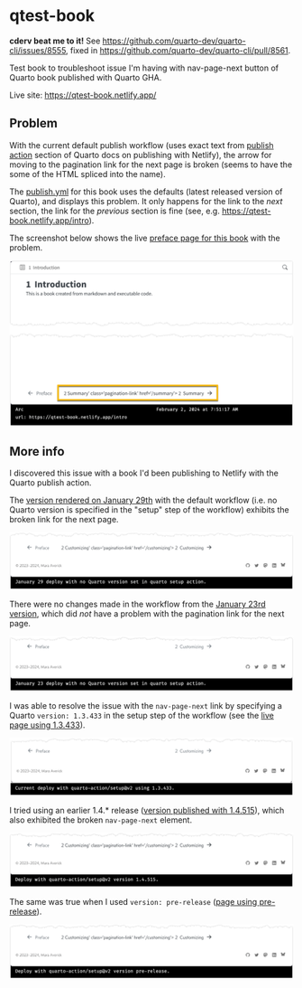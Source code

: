 # qtest-book

**cderv beat me to it!** See <https://github.com/quarto-dev/quarto-cli/issues/8555>, fixed in <https://github.com/quarto-dev/quarto-cli/pull/8561>.

Test book to troubleshoot issue I'm having with nav-page-next button of Quarto book published with Quarto GHA.

Live site: <https://qtest-book.netlify.app/>

## Problem

With the current default publish workflow (uses exact text from [publish action](https://quarto.org/docs/publishing/netlify.html#publish-action) section of Quarto docs on publishing with Netlify), the arrow for moving to the pagination link for the next page is broken (seems to have the some of the HTML spliced into the name).

The [publish.yml](https://github.com/batpigandme/qtest-book/blob/main/.github/workflows/publish.yml) for this book uses the defaults (latest released version of Quarto), and displays this problem.
It only happens for the link to the *next* section, the link for the *previous* section is fine (see, e.g. <https://qtest-book.netlify.app/intro>).

The screenshot below shows the live [preface page for this book](https://qtest-book.netlify.app/) with the problem.

![Screenshot of test book preface page with broken pagination link.](images/qtest-book-min.png)

## More info

I discovered this issue with a book I'd been publishing to Netlify with the Quarto publish action.

The [version rendered on January 29th](https://65b7cb24f026681574d693c1--maranotes.netlify.app/basics) with the default workflow (i.e. no Quarto version is specified in the "setup" step of the workflow) exhibits the broken link for the next page.

![Screenshot with broken navigation link from January 29 with no Quarto version specified in setup.](images/quarto-book-jan29-min.png)

There were no changes made in the workflow from the [January 23rd version](https://65afe04a406fbe2a3fcf9fa8--maranotes.netlify.app/basics), which did *not* have a problem with the pagination link for the next page.

![Screenshot with working navigation link from January 23 with no Quarto version specified in setup.](images/quarto-book-jan23-min.png)

I was able to resolve the issue with the `nav-page-next` link by specifying a Quarto `version: 1.3.433` in the setup step of the workflow (see the [live page using 1.3.433](https://notes.maraaverick.com/basics)).

![Current deploy using 1.3.433 has working next pagination link.](images/quarto-book-current-1-3-433-min.png)

I tried using an earlier 1.4.\* release ([version published with 1.4.515](https://65bbad1402c6e11501b322d2--maranotes.netlify.app/basics)), which also exhibited the broken `nav-page-next` element.

![Screenshot with broken navigation link using version 1.4.515.](images/quarto-book-1-4-515-min.png)

The same was true when I used `version: pre-release` ([page using pre-release](https://65bbaf65214d59177d67c848--maranotes.netlify.app/basics)).

![Screenshot with broken navigation link using version: pre-release.](images/quarto-book-pre-release-min.png)
